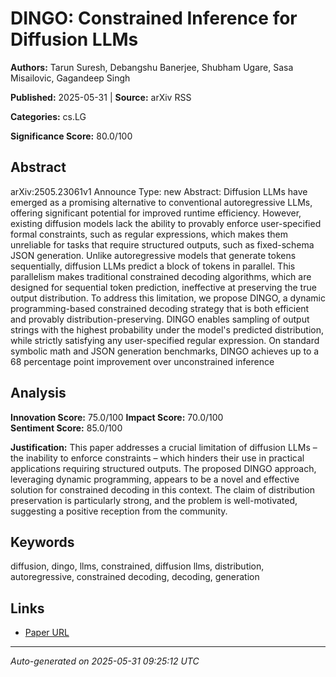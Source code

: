 # DINGO: Constrained Inference for Diffusion LLMs

**Authors:** Tarun Suresh, Debangshu Banerjee, Shubham Ugare, Sasa Misailovic, Gagandeep Singh

**Published:** 2025-05-31 | **Source:** arXiv RSS

**Categories:** cs.LG

**Significance Score:** 80.0/100

## Abstract

arXiv:2505.23061v1 Announce Type: new 
Abstract: Diffusion LLMs have emerged as a promising alternative to conventional autoregressive LLMs, offering significant potential for improved runtime efficiency. However, existing diffusion models lack the ability to provably enforce user-specified formal constraints, such as regular expressions, which makes them unreliable for tasks that require structured outputs, such as fixed-schema JSON generation. Unlike autoregressive models that generate tokens sequentially, diffusion LLMs predict a block of tokens in parallel. This parallelism makes traditional constrained decoding algorithms, which are designed for sequential token prediction, ineffective at preserving the true output distribution. To address this limitation, we propose DINGO, a dynamic programming-based constrained decoding strategy that is both efficient and provably distribution-preserving. DINGO enables sampling of output strings with the highest probability under the model's predicted distribution, while strictly satisfying any user-specified regular expression. On standard symbolic math and JSON generation benchmarks, DINGO achieves up to a 68 percentage point improvement over unconstrained inference

## Analysis

**Innovation Score:** 75.0/100
**Impact Score:** 70.0/100  
**Sentiment Score:** 85.0/100

**Justification:** This paper addresses a crucial limitation of diffusion LLMs – the inability to enforce constraints – which hinders their use in practical applications requiring structured outputs. The proposed DINGO approach, leveraging dynamic programming, appears to be a novel and effective solution for constrained decoding in this context. The claim of distribution preservation is particularly strong, and the problem is well-motivated, suggesting a positive reception from the community.

## Keywords

diffusion, dingo, llms, constrained, diffusion llms, distribution, autoregressive, constrained decoding, decoding, generation

## Links

- [Paper URL](https://arxiv.org/abs/2505.23061)

---
*Auto-generated on 2025-05-31 09:25:12 UTC*
